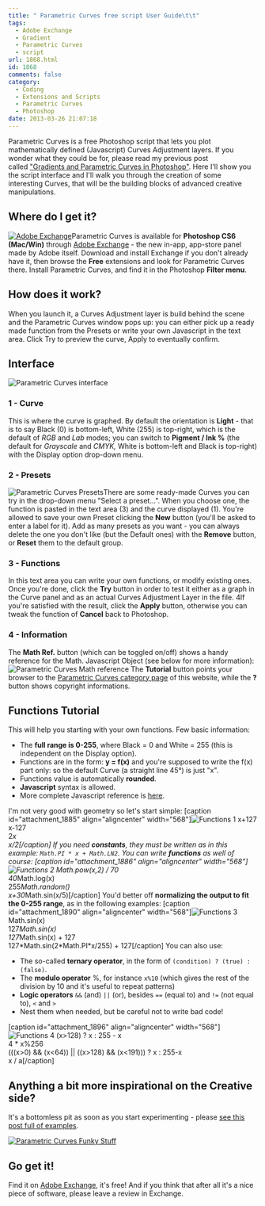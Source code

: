 ```yaml
---
title: " Parametric Curves free script User Guide\t\t"
tags:
  - Adobe Exchange
  - Gradient
  - Parametric Curves
  - script
url: 1868.html
id: 1868
comments: false
category:
  - Coding
  - Extensions and Scripts
  - Parametric Curves
  - Photoshop
date: 2013-03-26 21:07:18
---
```


Parametric Curves is a free Photoshop script that lets you plot mathematically defined (Javascript) Curves Adjustment layers. If you wonder what they could be for, please read my previous post called ["Gradients and Parametric Curves in Photoshop"](http://localhost:8888/2013/03/gradients-and-parametric-curves-in-photoshop/ "Gradients and Parametric Curves in Photoshop"). Here I'll show you the script interface and I'll walk you through the creation of some interesting Curves, that will be the building blocks of advanced creative manipulations.

Where do I get it?
------------------

[![Adobe Exchange](http://localhost:8888/wp-content/uploads/2013/03/Exchange.png)](https://www.adobeexchange.com)Parametric Curves is available for **Photoshop CS6 (Mac/Win)** through [Adobe Exchange](http://www.adobeexchange.com "Adobe Exchange panel") \- the new in-app, app-store panel made by Adobe itself. Download and install Exchange if you don't already have it, then browse the **Free** extensions and look for Parametric Curves there. Install Parametric Curves, and find it in the Photoshop **Filter menu**.

How does it work?
-----------------

When you launch it, a Curves Adjustment layer is build behind the scene and the Parametric Curves window pops up: you can either pick up a ready made function from the Presets or write your own Javascript in the text area. Click Try to preview the curve, Apply to eventually confirm.

Interface
---------

![Parametric Curves interface](http://localhost:8888/wp-content/uploads/2013/03/ParametricCurves_interface.jpg)

### 1 - Curve

This is where the curve is graphed. By default the orientation is **Light** \- that is to say Black (0) is bottom-left, White (255) is top-right, which is the default of _RGB_ and _Lab_ modes; you can switch to **Pigment / Ink %** (the default for _Grayscale_ and _CMYK,_ White is bottom-left and Black is top-right) with the Display option drop-down menu.

### 2 - Presets

![Parametric Curves Presets](http://localhost:8888/wp-content/uploads/2013/03/ParametricCurves_presets.jpg)There are some ready-made Curves you can try in the drop-down menu "Select a preset...". When you choose one, the function is pasted in the text area (3) and the curve displayed (1). You're allowed to save your own Preset clicking the **New** button (you'll be asked to enter a label for it). Add as many presets as you want - you can always delete the one you don't like (but the Default ones) with the **Remove** button, or **Reset** them to the default group.

### 3 - Functions

In this text area you can write your own functions, or modify existing ones. Once you're done, click the **Try** button in order to test it either as a graph in the Curve panel and as an actual Curves Adjustment Layer in the file. 4If you're satisfied with the result, click the **Apply** button, otherwise you can tweak the function of **Cancel** back to Photoshop.

### 4 - Information

The **Math Ref.** button (which can be toggled on/off) shows a handy reference for the Math. Javascript Object (see below for more information): ![Parametric Curves Math reference](http://localhost:8888/wp-content/uploads/2013/03/ParametricCurves_interface_Math.jpg) The **Tutorial** button points your browser to the [Parametric Curves category page](http://localhost:8888/category/photoshop/extensions-and-scripts/parametric-curves/ "Parametric Curves category") of this website, while the **?** button shows copyright informations.

Functions Tutorial
------------------

This will help you starting with your own functions. Few basic information:

*   The **full range is 0-255**, where Black = 0 and White = 255 (this is independent on the Display option).
*   Functions are in the form: **y = f(x)** and you're supposed to write the f(x) part only: so the default Curve (a straight line 45°) is just "x".
*   Functions value is automatically **rounded**.
*   **Javascript** syntax is allowed.
*   More complete Javascript reference is [here](http://www.w3schools.com/jsref/jsref_obj_math.asp "Javascript Math Object Reference").

I'm not very good with geometry so let's start simple: \[caption id="attachment_1885" align="aligncenter" width="568"\]![Functions 1](http://localhost:8888/wp-content/uploads/2013/03/functions_01.png) x+127  
x-127  
2*x  
x/2\[/caption\] If you need **constants**, they must be written as in this example: `Math.PI * x + Math.LN2`. You can write **functions** as well of course: \[caption id="attachment_1886" align="aligncenter" width="568"\]![Functions 2](http://localhost:8888/wp-content/uploads/2013/03/functions_02.png) Math.pow(x,2) / 70  
40*Math.log(x)  
255*Math.random()  
x+30*Math.sin(x/5)\[/caption\] You'd better off **normalizing the output to fit the 0-255 range**, as in the following examples: \[caption id="attachment_1890" align="aligncenter" width="568"\]![Functions 3](http://localhost:8888/wp-content/uploads/2013/03/functions_03.png) Math.sin(x)  
127*Math.sin(x)  
127*Math.sin(x) + 127  
127\*Math.sin(2\*Math.PI*x/255) + 127\[/caption\] You can also use:

*   The so-called **ternary operator**, in the form of `(condition) ? (true) : (false)`.
*   The **modulo operator** %, for instance `x%10` (which gives the rest of the division by 10 and it's useful to repeat patterns)
*   **Logic operators** `&&` (and) `||` (or), besides `==` (equal to) and `!=` (not equal to), `<` and `>`
*   Nest them when needed, but be careful not to write bad code!

\[caption id="attachment_1896" align="aligncenter" width="568"\]![Functions 4](http://localhost:8888/wp-content/uploads/2013/03/functions_04.png) (x>128) ? x : 255 - x  
4 * x%256  
(((x>0) && (x<64)) || ((x>128) && (x<191))) ? x : 255-x  
x / a\[/caption\]

Anything a bit more inspirational on the Creative side?
-------------------------------------------------------

It's a bottomless pit as soon as you start experimenting - please [see this post full of examples](http://localhost:8888/2013/03/gradients-and-parametric-curves-in-photoshop/ "Gradients and Parametric Curves in Photoshop").

[![Parametric Curves Funky Stuff](http://localhost:8888/wp-content/uploads/2013/03/ParametricCurvesDesign.jpg)](http://localhost:8888/2013/03/gradients-and-parametric-curves-in-photoshop/)

Go get it!
----------

Find it on [Adobe Exchange](http://www.adobeexchange.com "Adobe Exchange panel"), it's free! And if you think that after all it's a nice piece of software, please leave a review in Exchange.